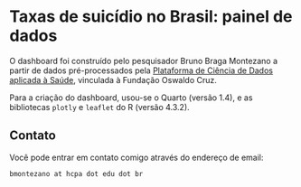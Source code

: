 # Taxas de suicídio no Brasil: painel de dados

O dashboard foi construído pelo pesquisador Bruno Braga Montezano a partir de
dados pré-processados pela [Plataforma de Ciência de Dados aplicada à
Saúde](https://pcdas.icict.fiocruz.br/), vinculada à Fundação Oswaldo Cruz.

Para a criação do dashboard, usou-se o Quarto (versão 1.4), e as bibliotecas
`plotly` e `leaflet` do R (versão 4.3.2).

## Contato

Você pode entrar em contato comigo através do endereço de email:

`bmontezano at hcpa dot edu dot br`
